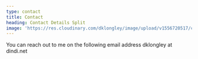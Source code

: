 ```yaml
---
type: contact
title: Contact
heading: Contact Details Split
image: 'https://res.cloudinary.com/dklongley/image/upload/v1556720517/chart.png'
---
```

You can reach out to me on  the following email address dklongley at dindi.net
